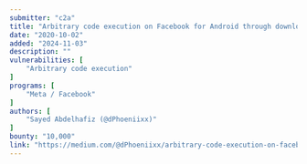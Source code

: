 ```yaml
---
submitter: "c2a"
title: "Arbitrary code execution on Facebook for Android through download feature"
date: "2020-10-02"
added: "2024-11-03"
description: ""
vulnerabilities: [
    "Arbitrary code execution"
]
programs: [
    "Meta / Facebook"
]
authors: [
    "Sayed Abdelhafiz (@dPhoeniixx)"
]
bounty: "10,000"
link: "https://medium.com/@dPhoeniixx/arbitrary-code-execution-on-facebook-for-android-through-download-feature-fb6826e33e0f"
---
```




